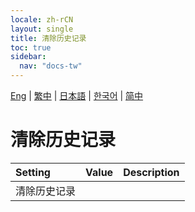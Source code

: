 ```yaml
---
locale: zh-rCN
layout: single
title: 清除历史记录
toc: true
sidebar:
  nav: "docs-tw"
---
```

[Eng](/dancexr/menu/2025.4/chat/clear_history) | [繁中](/tw/dancexr/menu/2025.4/chat/clear_history) | [日本語](/jp/dancexr/menu/2025.4/chat/clear_history) | [한국어](/kr/dancexr/menu/2025.4/chat/clear_history) | [简中](/zh/dancexr/menu/2025.4/chat/clear_history)

# 清除历史记录



| Setting | Value | Description |
| :--- | --- | :--- |
| 清除历史记录 || 
